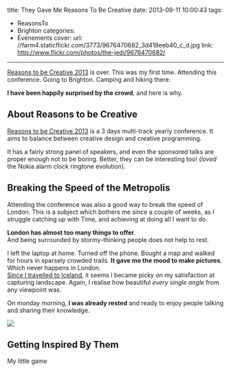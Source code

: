 title: They Gave Me Reasons To Be Creative
date: 2013-09-11 10:00:43
tags:
- ReasonsTo
- Brighton
categories:
- Évènements
cover:
	url: //farm4.staticflickr.com/3773/9676470682_3d418eeb40_c_d.jpg
  link: http://www.flickr.com/photos/the-jedi/9676470682/
---

[Reasons to be Creative 2013](http://reasons.to/) is over. This was my first time. Attending this conference. Going to Brighton. Camping and hiking there.

**I have been happily surprised by the crowd**, and here is why.

<!--more-->

## About Reasons to be Creative

[Reasons to be Creative 2013](http://reasons.to/) is a 3 days multi-track yearly conference. It aims to balance between creative design and creative programming.

It has a fairly strong panel of speakers, and even the sponsored talks are proper enough not to be boring. Better, they can be interesting too! (*loved* the Nokia alarm clock ringtone evolution).

## Breaking the Speed of the Metropolis

Attending the conference was also a good way to break the speed of London. This is a subject which bothers me since a couple of weeks, as I struggle catching up with Time, and achieving at doing all I want to do.

**London has almost too many things to offer**.  
And being surrounded by stormy-thinking people does not help to rest.

I left the laptop at home. Turned off the phone. Bought a map and walked for hours in sparsely crowded trails. **It gave me the mood to make pictures**. Which never happens in London.  
[Since I travelled to Iceland](http://www.flickr.com/photos/the-jedi/sets/72157631659580458/), it seems I became picky on my satisfaction at capturing landscape. Again, I realise how beautiful *every single angle* from any viewpoint was.

On monday morning, **I was already rested** and ready to enjoy people talking and sharing their knowledge.

![](http://distilleryimage6.ak.instagram.com/801a0742f76811e2926322000aaa0aa5_7.jpg)

## Getting Inspired By Them

My little game
